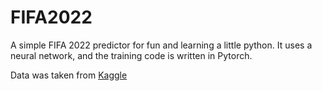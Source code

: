 # FIFA2022
A simple FIFA 2022 predictor for fun and learning a little python. It uses a neural network, and the training code is written in Pytorch.

Data was taken from [Kaggle](https://www.kaggle.com/datasets/martj42/international-football-results-from-1872-to-2017)
